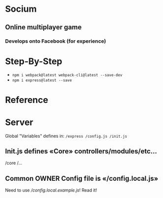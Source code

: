 # Socium
## Online multiplayer game
### Develops onto Facebook (for experience)



# Step-By-Step
* `npm i webpack@latest webpack-cli@latest --save-dev`
* `npm i express@latest --save`



# Reference

# Server
Global "Variables" defines in:
`
/express
  /config.js
  /init.js
`

## Init.js defines «Core» controllers/modules/etc...
/core
  /...


## Common OWNER Config file is «/config.local.js»

Need to use */config.local.example.js*! Read it!